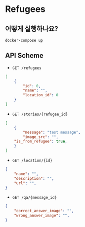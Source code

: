 # Refugees
## 어떻게 실행하나요?

`docker-compose up`

## API Scheme

- `GET /refugees`

```json
[
    {
        "id": 0,
        "name": "",
        "location_id": 0
    }
]
```

- `GET /stories/{refugee_id}`

```json
[
    {
        "message": "test message",
        "image_src": "",
	"is_from_refugee": true,
    }
]
```

- `GET /location/{id}`

```json
{
    "name": "",
    "description": "",
    "url": "",
}
```

- `GET /qa/{message_id}`

```json
{
    "correct_answer_image": "",
    "wrong_answer_image": "",
}
